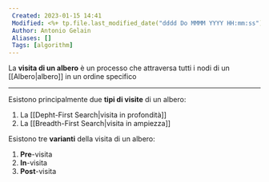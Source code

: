 ```yaml
---
 Created: 2023-01-15 14:41
 Modified: <%+ tp.file.last_modified_date("dddd Do MMMM YYYY HH:mm:ss") %>
 Author: Antonio Gelain
 Aliases: []
 Tags: [algorithm]
---
```


La **visita di un albero** è un processo che attraversa tutti i nodi di un [[Albero|albero]] in un ordine specifico

---

Esistono principalmente due **tipi di visite** di un albero:
1. La [[Depht-First Search|visita in profondità]]
2. La [[Breadth-First Search|visita in ampiezza]]

Esistono tre **varianti** della visita di un albero:
1. **Pre**-visita
2. **In**-visita
3. **Post**-visita